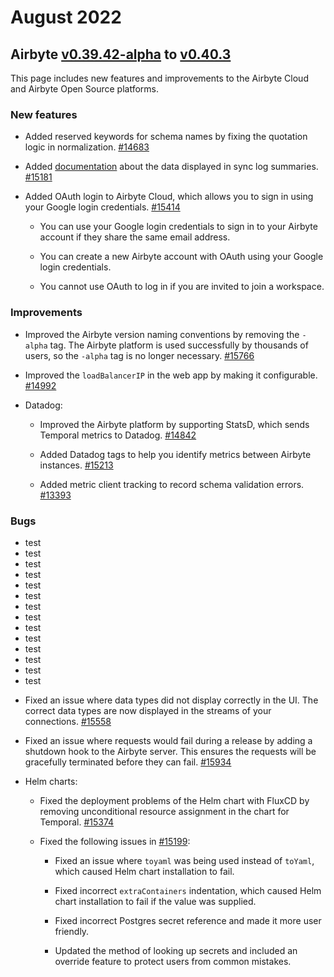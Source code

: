 # August 2022
## Airbyte [v0.39.42-alpha](https://github.com/airbytehq/airbyte/releases/tag/v0.39.42-alpha) to [v0.40.3](https://github.com/airbytehq/airbyte/releases/tag/v0.40.3)

This page includes new features and improvements to the Airbyte Cloud and Airbyte Open Source platforms.

### New features
* Added reserved keywords for schema names by fixing the quotation logic in normalization. [#14683](https://github.com/airbytehq/airbyte/pull/14683)

* Added [documentation](https://docs.airbyte.com/cloud/managing-airbyte-cloud/review-sync-summary) about the data displayed in sync log summaries. [#15181](https://github.com/airbytehq/airbyte/pull/15181)

* Added OAuth login to Airbyte Cloud, which allows you to sign in using your Google login credentials. [#15414](https://github.com/airbytehq/airbyte/pull/15414)

    * You can use your Google login credentials to sign in to your Airbyte account if they share the same email address.  

    * You can create a new Airbyte account with OAuth using your Google login credentials. 

    * You cannot use OAuth to log in if you are invited to join a workspace.

### Improvements
* Improved the Airbyte version naming conventions by removing the `-alpha` tag. The Airbyte platform is used successfully by thousands of users, so the `-alpha` tag is no longer necessary. [#15766](https://github.com/airbytehq/airbyte/pull/15766)

* Improved the `loadBalancerIP` in the web app by making it configurable. [#14992](https://github.com/airbytehq/airbyte/pull/14992)

* Datadog:

    * Improved the Airbyte platform by supporting StatsD, which sends Temporal metrics to Datadog. [#14842](https://github.com/airbytehq/airbyte/pull/14842)

    * Added Datadog tags to help you identify metrics between Airbyte instances. [#15213](https://github.com/airbytehq/airbyte/pull/15213) 

    * Added metric client tracking to record schema validation errors. [#13393](https://github.com/airbytehq/airbyte/pull/13393)

### Bugs
- test
- test
- test
- test
- test
- test
- test
- test
- test
- test
- test
- test
- test
- test
* Fixed an issue where data types did not display correctly in the UI. The correct data types are now displayed in the streams of your connections. [#15558](https://github.com/airbytehq/airbyte/pull/15558)

* Fixed an issue where requests would fail during a release by adding a shutdown hook to the Airbyte server. This ensures the requests will be gracefully terminated before they can fail. [#15934](https://github.com/airbytehq/airbyte/pull/15934)

* Helm charts:

    * Fixed the deployment problems of the Helm chart with FluxCD by removing unconditional resource assignment in the chart for Temporal. [#15374](https://github.com/airbytehq/airbyte/pull/15374)

    * Fixed the following issues in [#15199](https://github.com/airbytehq/airbyte/pull/15199):

        * Fixed an issue where `toyaml` was being used instead of `toYaml`, which caused Helm chart installation to fail.

        * Fixed incorrect `extraContainers` indentation, which caused Helm chart installation to fail if the value was supplied.

        * Fixed incorrect Postgres secret reference and made it more user friendly.

        * Updated the method of looking up secrets and included an override feature to protect users from common mistakes.
